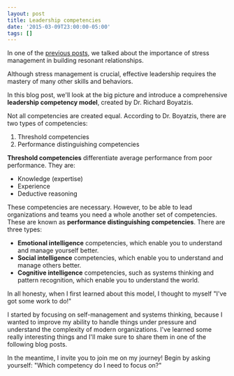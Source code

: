 ```yaml
---
layout: post
title: Leadership competencies
date: '2015-03-09T23:00:00-05:00'
tags: []
---
```

In one of the [previous posts](/resonant_vs_dissonant_leaders.html), we talked about the importance of stress management in building resonant relationships.

Although stress management is crucial, effective leadership requires the mastery of many other skills and behaviors.

In this blog post, we'll look at the big picture and introduce a comprehensive **leadership competency model**, created by Dr. Richard Boyatzis.

Not all competencies are created equal. According to Dr. Boyatzis, there are two types of competencies:

1. Threshold competencies
2. Performance distinguishing competencies

**Threshold competencies** differentiate average performance from poor performance. They are:

- Knowledge (expertise)
- Experience
- Deductive reasoning

These competencies are necessary. However, to be able to lead organizations and teams you need a whole another set of competencies. These are known as **performance distinguishing competencies**. There are three types:

- **Emotional intelligence** competencies, which enable you to understand and manage yourself better.
- **Social intelligence** competencies, which enable you to understand and manage others better.
- **Cognitive intelligence** competencies, such as systems thinking and pattern recognition, which enable you to understand the world.

In all honesty, when I first learned about this model, I thought to myself "I've got some work to do!"

I started by focusing on self-management and systems thinking, because I wanted to improve my ability to handle things under pressure and understand the complexity of modern organizations. I've learned some really interesting things and I'll make sure to share them in one of the following blog posts.

In the meantime, I invite you to join me on my journey! Begin by asking yourself: "Which competency do I need to focus on?"
